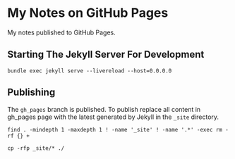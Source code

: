 # My Notes on GitHub Pages

My notes published to GitHub Pages.

## Starting The Jekyll Server For Development

`bundle exec jekyll serve --livereload --host=0.0.0.0`

## Publishing

The `gh_pages` branch is published. To publish replace all content in gh_pages page with the latest generated by Jekyll in the `_site` directory.

`find . -mindepth 1 -maxdepth 1 ! -name '_site' ! -name '.*' -exec rm -rf {} +`

`cp -rfp _site/* ./`
